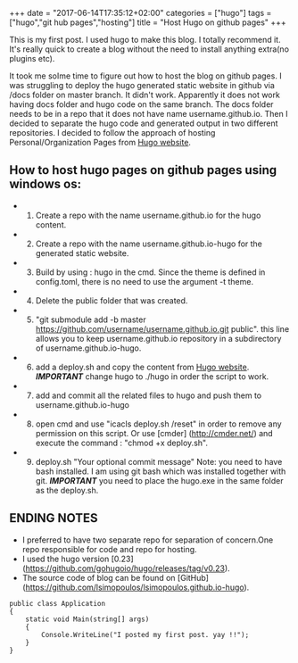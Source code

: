 +++
date = "2017-06-14T17:35:12+02:00"
categories = ["hugo"]
tags = ["hugo","git hub pages","hosting"]
title = "Host Hugo on github pages"
+++

This is my first post. I used hugo to make this blog. I totally recommend it. It's really quick to create a blog without the need to install anything extra(no plugins etc). 


It took me soIme time to figure out how to host the blog on github pages. I was struggling to deploy the hugo generated static website in github via /docs folder on master branch. It didn't work. Apparently it does not work having docs folder and hugo code on the same branch. The docs folder needs to be in a repo that it does not have name username.github.io.
Then I decided to separate the hugo code and generated output in two different repositories.  I decided to follow the approach of hosting Personal/Organization Pages from [Hugo website](https://gohugo.io/tutorials/github-pages-blog/).


How to host hugo pages on github pages using windows os:
-----------------

* 1. Create a repo with the name username.github.io for the hugo content. 
* 2. Create a repo with the name username.github.io-hugo for the generated static website.
* 3. Build by using :  hugo in the cmd.  Since the theme is defined in config.toml, there is no need to use the argument -t theme.
* 4. Delete the public folder that was created.
* 5. "git submodule add -b master https://github.com/username/username.github.io.git public".  this line allows you to keep username.github.io repository in a subdirectory of username.github.io-hugo.
* 6. add a deploy.sh and copy the content from [Hugo website](https://gohugo.io/tutorials/github-pages-blog/). ***IMPORTANT***  change  hugo to ./hugo in order the script to work.
* 7. add and commit all the related files to hugo and push them to username.github.io-hugo
* 8. open cmd and use "icacls deploy.sh /reset" in order to remove any permission on this script. Or use [cmder] (http://cmder.net/) and execute the command : "chmod +x deploy.sh".
* 9. deploy.sh "Your optional commit message" Note: you need to have bash installed. I am using git bash which was installed together with git. ***IMPORTANT*** you need to place the hugo.exe in the same folder as the deploy.sh.


ENDING NOTES
-----------------
* I preferred to have two separate repo for separation of concern.One repo responsible for code and repo for hosting.
* I used the hugo version [0.23] (https://github.com/gohugoio/hugo/releases/tag/v0.23).
* The source code of blog can be found on [GitHub] (https://github.com/lsimopoulos/lsimopoulos.github.io-hugo).


```
public class Application
{
	static void Main(string[] args)
	{
		Console.WriteLine("I posted my first post. yay !!");
	}
}
```